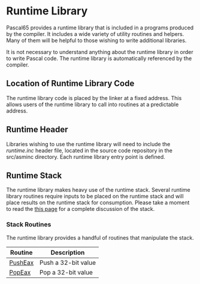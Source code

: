 # Runtime Library

Pascal65 provides a runtime library that is included in a programs produced
by the compiler. It includes a wide variety of utility routines and helpers.
Many of them will be helpful to those wishing to write additional libraries.

It is not necessary to understand anything about the runtime library in order
to write Pascal code. The runtime library is automatically referenced by the
compiler.

## Location of Runtime Library Code

The runtime library code is placed by the linker at a fixed address. This
allows users of the runtime library to call into routines at a predictable
address.

## Runtime Header

Libraries wishing to use the runtime library will need to include the
*runtime.inc* header file, located in the source code repository in the
src/asminc directory. Each runtime library entry point is defined.

## Runtime Stack

The runtime library makes heavy use of the runtime stack. Several runtime
library routines require inputs to be placed on the runtime stack and
will place results on the runtime stack for consumption. Please take a
moment to read the [this page](/libraries/stack) for a complete
discussion of the stack.

### Stack Routines

The runtime library provides a handful of routines that manipulate the
stack.

|Routine                      |Description        |
|-----------------------------|-------------------|
|[PushEax](/runtime/pusheax)  |Push a 32-bit value|
|[PopEax](/runtime/popeax)    |Pop a 32-bit value |

